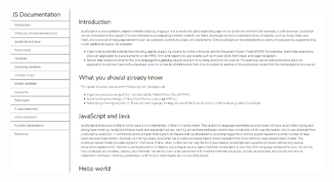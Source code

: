 ![alt text](https://github.com/durmusgulbahar/free-code-camp-web-projects/blob/main/freecodecamp-html-4/project4.png)